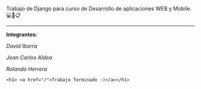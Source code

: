 Trabajo de Django para curso de Desarrollo de aplicaciones WEB y Mobile.
💻📱📋
****
**Integrantes:**



_David Ibarra_

_Jean Carlos Aldea_

_Rolando Herrera_

    <h1> <a href="/">Trabajo Terminado :)</a></h1>
